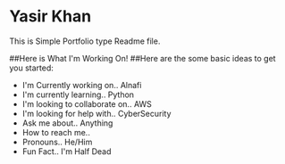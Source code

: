 # Yasir Khan
This is Simple Portfolio type Readme file.

##Here is What I'm Working On!
##Here are the some basic ideas to get you started:

* I'm Currently working on.. Alnafi
* I'm currently learning.. Python
* I'm looking to collaborate on.. AWS
* I'm looking for help with.. CyberSecurity
* Ask me about.. Anything
* How to reach me.. 
* Pronouns.. He/Him
* Fun Fact.. I'm Half Dead
